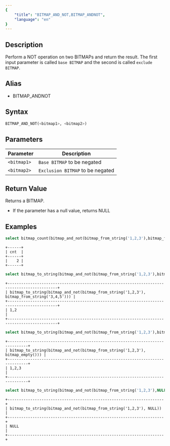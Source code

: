 ```yaml
---
{
    "title": "BITMAP_AND_NOT,BITMAP_ANDNOT",
    "language": "en"
}
---
```


<!-- 
Licensed to the Apache Software Foundation (ASF) under one
or more contributor license agreements.  See the NOTICE file
distributed with this work for additional information
regarding copyright ownership.  The ASF licenses this file
to you under the Apache License, Version 2.0 (the
"License"); you may not use this file except in compliance
with the License.  You may obtain a copy of the License at

  http://www.apache.org/licenses/LICENSE-2.0

Unless required by applicable law or agreed to in writing,
software distributed under the License is distributed on an
"AS IS" BASIS, WITHOUT WARRANTIES OR CONDITIONS OF ANY
KIND, either express or implied.  See the License for the
specific language governing permissions and limitations
under the License.
-->

## Description

Perform a NOT operation on two BITMAPs and return the result. The first input parameter is called `base BITMAP` and the second is called `exclude BITMAP`.

## Alias

- BITMAP_ANDNOT

## Syntax

```sql
BITMAP_AND_NOT(<bitmap1>, <bitmap2>)
```

## Parameters

| Parameter   | Description                      |
|-------------|----------------------------------|
| `<bitmap1>` | `Base BITMAP` to be negated      |
| `<bitmap2>` | `Exclusion BITMAP` to be negated |

## Return Value

Returns a BITMAP.
- If the parameter has a null value, returns NULL

## Examples

```sql
select bitmap_count(bitmap_and_not(bitmap_from_string('1,2,3'),bitmap_from_string('3,4,5'))) cnt;
```

```text
+------+
| cnt  |
+------+
|    2 |
+------+
```

```sql
select bitmap_to_string(bitmap_and_not(bitmap_from_string('1,2,3'),bitmap_from_string('3,4,5')));
```

```text
+--------------------------------------------------------------------------------------------+
| bitmap_to_string(bitmap_and_not(bitmap_from_string('1,2,3'), bitmap_from_string('3,4,5'))) |
+--------------------------------------------------------------------------------------------+
| 1,2                                                                                        |
+--------------------------------------------------------------------------------------------+
```

```sql
select bitmap_to_string(bitmap_and_not(bitmap_from_string('1,2,3'),bitmap_empty()));
```

```text
+-------------------------------------------------------------------------------+
| bitmap_to_string(bitmap_and_not(bitmap_from_string('1,2,3'), bitmap_empty())) |
+-------------------------------------------------------------------------------+
| 1,2,3                                                                         |
+-------------------------------------------------------------------------------+
```

```sql
select bitmap_to_string(bitmap_and_not(bitmap_from_string('1,2,3'),NULL));
```

```text
+---------------------------------------------------------------------+
| bitmap_to_string(bitmap_and_not(bitmap_from_string('1,2,3'), NULL)) |
+---------------------------------------------------------------------+
| NULL                                                                |
+---------------------------------------------------------------------+
```
